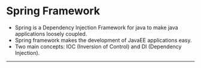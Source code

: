 # Spring Framework

- Spring is a Dependency Injection Framework for java to make java applications loosely coupled.
- Spring framework makes the development of JavaEE applications easy.
- Two main concepts: IOC (Inversion of Control) and DI (Dependency Injection).

---

##  
